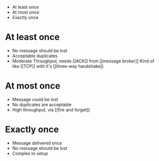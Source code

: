 - At least once
- At most once
- Exactly once

# At least once
- No message should be lost
- Acceptable duplicates 
- Moderate Throughput, needs [[ACK]] from [[message broker]]
Kind of like [[TCP]] with it's [[three-way handshake]]

# At most once
- Message could be lost
- No duplicates are acceptable
- High throughput, via [[fire and forget]]
# Exactly once
- Message delivered once
- No message should be lost
- Complex to setup